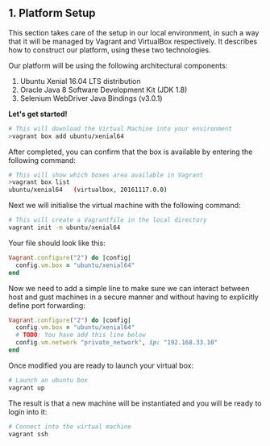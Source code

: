 ## 1. Platform Setup

This section takes care of the setup in our local environment, in such a way that it will be managed by Vagrant and VirtualBox respectively. It describes how to construct our platform, using these two technologies.

Our platform will be using the following architectural components:

1. Ubuntu Xenial 16.04 LTS distribution
2. Oracle Java 8 Software Development Kit (JDK 1.8)
3. Selenium WebDriver Java Bindings (v3.0.1)

__Let's get started!__

```sh
# This will download the Virtual Machine into your environment
>vagrant box add ubuntu/xenial64
```

After completed, you can confirm that the box is available by entering the following command:

```sh
# This will show which boxes area available in Vagrant
>vagrant box list
ubuntu/xenial64   (virtualbox, 20161117.0.0)
```

Next we will initialise the virtual machine with the following command:
```sh
# This will create a Vagrantfile in the local directory
vagrant init -m ubuntu/xenial64
```

Your file should look like this:
```ruby
Vagrant.configure("2") do |config|
  config.vm.box = "ubuntu/xenial64"
end
```

Now we need to add a simple line to make sure we can interact between host and gust machines in a secure manner and without having to explicitly define port forwarding:
```ruby
Vagrant.configure("2") do |config|
  config.vm.box = "ubuntu/xenial64"
  # TODO: You have add this line below
  config.vm.network "private_network", ip: "192.168.33.10"
end
```
Once modified you are ready to launch your virtual box:
```sh
# Launch an ubuntu box
vagrant up
```

The result is that a new machine will be instantiated and you will be ready to login into it:
```sh
# Connect into the virtual machine
vagrant ssh
```

